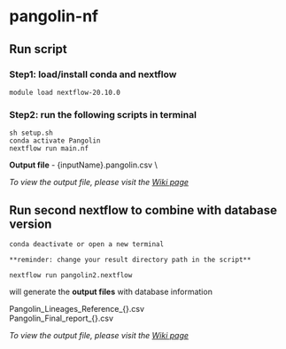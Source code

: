 # pangolin-nf


## Run script
### Step1: load/install conda and nextflow 
```
module load nextflow-20.10.0
```

### Step2: run the following scripts in terminal 
```
sh setup.sh
conda activate Pangolin
nextflow run main.nf
```

**Output file** - {inputName}.pangolin.csv \

*To view the output file, please visit the [Wiki page](https://github.com/Clinical-Genomics-Linkoping/pangolin-nf/wiki)*


## Run second nextflow to combine with database version
```
conda deactivate or open a new terminal

**reminder: change your result directory path in the script**

nextflow run pangolin2.nextflow
```  

will generate the **output files** with database information

Pangolin_Lineages_Reference_{}.csv \
Pangolin_Final_report_{}.csv

*To view the output file, please visit the [Wiki page](https://github.com/Clinical-Genomics-Linkoping/pangolin-nf/wiki)*
